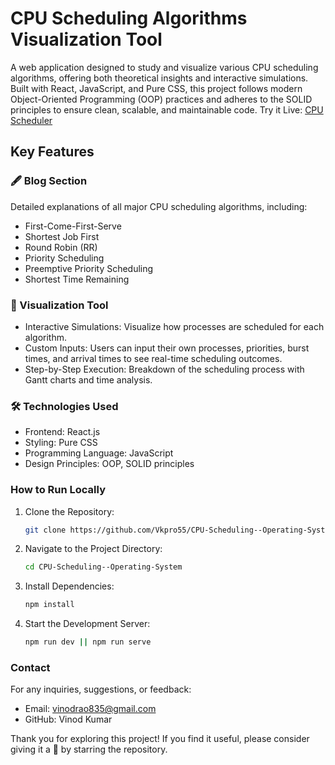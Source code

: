 # CPU Scheduling Algorithms Visualization Tool
A web application designed to study and visualize various CPU scheduling algorithms, offering both theoretical insights and interactive simulations. Built with React, JavaScript, and Pure CSS, this project follows modern Object-Oriented Programming (OOP) practices and adheres to the SOLID principles to ensure clean, scalable, and maintainable code. Try it Live: [CPU Scheduler](https://cpu-scheduling-operating-system.onrender.com)

## Key Features
### 🖋 Blog Section
 Detailed explanations of all major CPU scheduling algorithms, including:
 - First-Come-First-Serve 
 - Shortest Job First
 - Round Robin (RR)
 - Priority Scheduling
 - Preemptive Priority Scheduling
 - Shortest Time Remaining

### 🎨 Visualization Tool
- Interactive Simulations: Visualize how processes are scheduled for each algorithm.
- Custom Inputs: Users can input their own processes, priorities, burst times, and arrival times to see real-time scheduling outcomes.
- Step-by-Step Execution: Breakdown of the scheduling process with Gantt charts and time analysis.

### 🛠️ Technologies Used
- Frontend: React.js
- Styling: Pure CSS
- Programming Language: JavaScript
- Design Principles: OOP, SOLID principles

### How to Run Locally
1. Clone the Repository:
   ```bash
   git clone https://github.com/Vkpro55/CPU-Scheduling--Operating-System.git
   ```
2. Navigate to the Project Directory:
   ```bash
   cd CPU-Scheduling--Operating-System
   ```
3. Install Dependencies:
   ```bash
   npm install
   ```
4. Start the Development Server:
   ```bash
   npm run dev || npm run serve
   ```
### Contact
For any inquiries, suggestions, or feedback:
- Email: vinodrao835@gmail.com
- GitHub: Vinod Kumar



Thank you for exploring this project! If you find it useful, please consider giving it a 💖 by starring the repository.
